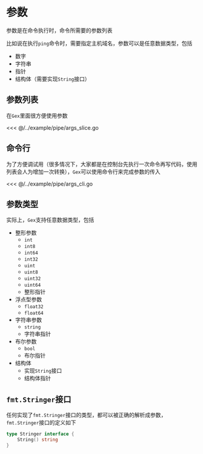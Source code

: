 # 参数

参数是在命令执行时，命令所需要的参数列表

比如说在执行`ping`命令时，需要指定主机域名，参数可以是任意数据类型，包括

- 数字
- 字符串
- 指针
- 结构体（需要实现`String`接口）

## 参数列表

在`Gex`里面很方便使用参数

<<< @/../example/pipe/args_slice.go

## 命令行

为了方便调试用（很多情况下，大家都是在控制台先执行一次命令再写代码，使用列表会人为增加一次转换），`Gex`可以使用命令行来完成参数的传入

<<< @/../example/pipe/args_cli.go

## 参数类型

实际上，`Gex`支持任意数据类型，包括

- 整形参数
    - `int`
    - `int8`
    - `int64`
    - `int32`
    - `uint`
    - `uint8`
    - `uint32`
    - `uint64`
    - 整形指针
- 浮点型参数
    - `float32`
    - `float64`
- 字符串参数
    - `string`
    - 字符串指针
- 布尔参数
    - `bool`
    - 布尔指针
- 结构体
    - 实现`String`接口
    - 结构体指针

## `fmt.Stringer`接口

任何实现了`fmt.Stringer`接口的类型，都可以被正确的解析成参数，`fmt.Stringer`接口的定义如下

```go
type Stringer interface {
	String() string
}
```
